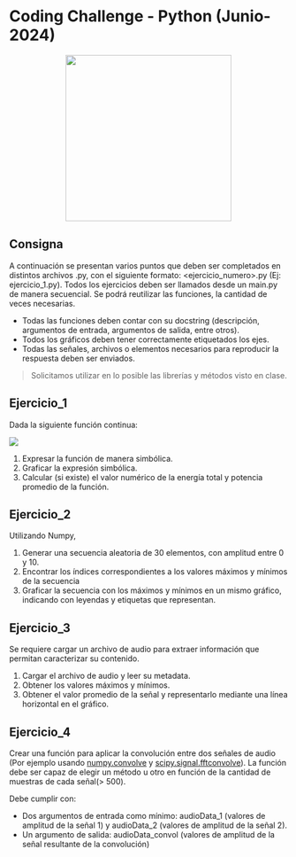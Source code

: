 # Coding Challenge - Python (Junio-2024)

<center><img src="https://raw.githubusercontent.com/maxiyommi/signal-systems/master/LogoPractica.png" width="300"/></center>

## Consigna

A continuación se presentan varios puntos que deben ser completados en distintos archivos .py, con el siguiente formato: <ejercicio_numero>.py (Ej: ejercicio_1.py). Todos los ejercicios deben ser llamados desde un main.py de manera secuencial. Se podrá reutilizar las funciones, la cantidad de veces necesarias.

* Todas las funciones deben contar con su docstring (descripción, argumentos de entrada, argumentos de salida, entre otros).
* Todos los gráficos deben tener correctamente etiquetados los ejes.
* Todas las señales, archivos o elementos necesarios para reproducir la respuesta deben ser enviados.

> Solicitamos utilizar en lo posible las librerías y métodos visto en clase.

## Ejercicio_1
Dada la siguiente función continua:

![](ejercicio_1.png)
<!---
$$ f(x)=\begin{cases} 
0, \text{ para } x<=0 \\  
x, \text{  para } 0<x<=1 \\
2-(x), \text{ para } 1<x<2 \\ 
0, \text{ para } x>=2 \\  
\end{cases}$$
-->
1. Expresar la función de manera simbólica.
2. Graficar la expresión simbólica.
3. Calcular (si existe) el valor numérico de la energía total y potencia promedio de la función. 

## Ejercicio_2
Utilizando Numpy,
1. Generar una secuencia aleatoria de 30 elementos, con amplitud entre 0 y 10.
2. Encontrar los índices correspondientes a los valores máximos y mínimos de la secuencia
3. Graficar la secuencia con los máximos y mínimos en un mismo gráfico, indicando con leyendas y etiquetas que representan.

## Ejercicio_3
Se requiere cargar un archivo de audio para extraer información que permitan caracterizar su contenido.
1. Cargar el archivo de audio y leer su metadata.
2. Obtener los valores máximos y mínimos.
3. Obtener el valor promedio de la señal y representarlo mediante una línea horizontal en el gráfico.

## Ejercicio_4
Crear una función para aplicar la convolución entre dos señales de audio (Por ejemplo usando [numpy.convolve](https://numpy.org/doc/1.19/reference/generated/numpy.convolve.html) y [scipy.signal.fftconvolve](https://docs.scipy.org/doc/scipy/reference/generated/scipy.signal.fftconvolve.html#scipy.signal.fftconvolve)). La función debe ser capaz de elegir un método u otro en función de la cantidad de muestras de cada señal(> 500).

Debe cumplir con: 
* Dos argumentos de entrada como mínimo: audioData_1 (valores de amplitud de la señal 1) y audioData_2 (valores de amplitud de la señal 2).
* Un argumento de salida: audioData_convol (valores de amplitud de la señal resultante de la convolución)
